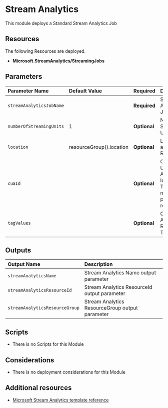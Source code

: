 # Stream Analytics

This module deploys a Standard Stream Analytics Job

## Resources

The following Resources are deployed.

+ **Microsoft.StreamAnalytics/StreamingJobs**

## Parameters

| Parameter Name | Default Value | Required | Description |
| :-             | :-            | :-       |:-           |
| `streamAnalyticsJobName` || **Required** | Stream Analytics Job Name
| `numberOfStreamingUnits` | 1 | **Optional** | Number of Streaming Units
| `location` | resourceGroup().location | **Optional** | Location for all Resources
| `cuaId` || **Optional** | Customer Usage Attribution Id (GUID). This GUID must be previously registered
| `tagValues` || **Optional** | Optional. Azure Resource Tags object

## Outputs

| Output Name | Description |
| :-          | :-          |
| `streamAnalyticsName` |  Stream Analytics Name output parameter
| `streamAnalyticsResourceId` | Stream Analytics ResourceId output parameter
| `streamAnalyticsResourceGroup` | Stream Analytics ResourceGroup output parameter

## Scripts

+ There is no Scripts for this Module

## Considerations

+ There is no deployment considerations for this Module

## Additional resources

+ [Microsoft Stream Analytics template reference](https://docs.microsoft.com/en-us/azure/templates/microsoft.streamanalytics/allversions)

